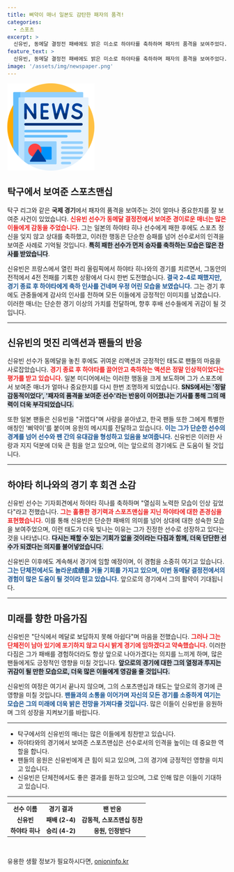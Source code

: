 ```yaml
---
title: 삐약이 매너 일본도 감탄한 패자의 품격!
categories:
  - 스포츠
excerpt: >
  신유빈, 동메달 결정전 패배에도 밝은 미소로 하야타를 축하하며 패자의 품격을 보여주었다. 그의 진정한 스포츠맨십이 일본 팬들로부터 큰 찬사를 받으며 감동을 안겼다.
feature_text: >
  신유빈, 동메달 결정전 패배에도 밝은 미소로 하야타를 축하하며 패자의 품격을 보여주었다. 그의 진정한 스포츠맨십이 일본 팬들로부터 큰 찬사를 받으며 감동을 안겼다.
image: '/assets/img/newspaper.png'
---
```


<p><img src="/assets/img/newspaper.png" alt="kimp 속보" /></p>

<h2 data-ke-size="size26">탁구에서 보여준 스포츠맨십</h2>

<p data-ke-size="size16">탁구 리그와 같은 <b>국제 경기</b>에서 패자의 품격을 보여주는 것이 얼마나 중요한지를 잘 보여준 사건이 있었습니다. <b><span style="color: #ee2323;">신유빈 선수가 동메달 결정전에서 보여준 경이로운 매너는 많은 이들에게 감동을 주었습니다.</span></b> 그는 일본의 하야타 히나 선수에게 패한 후에도 스포츠 정신을 잊지 않고 상대를 축하했고, 이러한 행동은 단순한 승패를 넘어 선수로서의 인격을 보여준 사례로 기억될 것입니다. <b><span style="background-color: #21538527;">특히 패한 선수가 먼저 승자를 축하하는 모습은 많은 찬사를 받았습니다</span></b>.</p>

<p data-ke-size="size16">신유빈은 프랑스에서 열린 파리 올림픽에서 하야타 히나와의 경기를 치르면서, 그동안의 전적에서 4전 전패를 기록한 상황에서 다시 한번 도전했습니다. <b><span style="color: #1a5490;">결국 2-4로 패했지만, 경기 종료 후 하야타에게 축하 인사를 건네며 우정 어린 모습을 보였습니다.</span></b> 그는 경기 후에도 관중들에게 감사의 인사를 전하며 모든 이들에게 긍정적인 이미지를 남겼습니다. 이러한 매너는 단순한 경기 이상의 가치를 전달하며, 향후 후배 선수들에게 귀감이 될 것입니다.</p>

<hr />

<h2 data-ke-size="size26">신유빈의 멋진 리액션과 팬들의 반응</h2>

<p data-ke-size="size16">신유빈 선수가 동메달을 놓친 후에도 귀여운 리액션과 긍정적인 태도로 팬들의 마음을 사로잡았습니다. <b><span style="color: #ee2323;">경기 종료 후 하야타를 끌어안고 축하하는 액션은 정말 인상적이었다는 평가를 받고 있습니다.</span></b> 일본 미디어에서는 이러한 행동을 크게 보도하며 그가 스포츠에서 보여준 매너가 얼마나 중요한지를 다시 한번 조명하게 되었습니다. <b><span style="background-color: #21538527;">SNS에서는 '정말 감동적이었다', '패자의 품격을 보여준 선수'라는 반응이 이어졌냐는 기사를 통해 그의 매력이 더욱 부각되었습니다.</span></b></p>

<p data-ke-size="size16">또한 일본 팬들은 신유빈을 "귀엽다"며 사랑을 쏟아냈고, 한국 팬들 또한 그에게 특별한 애칭인 '삐약이'를 붙이며 응원의 메시지를 전달하고 있습니다. <b><span style="color: #1a5490;">이는 그가 단순한 선수의 경계를 넘어 선수와 팬 간의 유대감을 형성하고 있음을 보여줍니다.</span></b> 신유빈은 이러한 사랑과 지지 덕분에 더욱 큰 힘을 얻고 있으며, 이는 앞으로의 경기에도 큰 도움이 될 것입니다.</p>

<hr />

<h2 data-ke-size="size26">하야타 히나와의 경기 후 회견 소감</h2>

<p data-ke-size="size16">신유빈 선수는 기자회견에서 하야타 히나를 축하하며 "열심히 노력한 모습이 인상 깊었다"라고 전했습니다. <b><span style="color: #ee2323;">그는 훌륭한 경기력과 스포츠맨십을 지닌 하야타에 대한 존경심을 표현했습니다.</span></b> 이를 통해 신유빈은 단순한 패배의 의미를 넘어 상대에 대한 성숙한 모습을 보여주었으며, 이런 태도가 더욱 빛나는 이유는 그가 진정한 선수로 성장하고 있다는 것을 나타냅니다. <b><span style="background-color: #21538527;">다시는 패할 수 있는 기회가 없을 것이라는 다짐과 함께, 더욱 단단한 선수가 되겠다는 의지를 불어넣었습니다.</span></b></p>

<p data-ke-size="size16">신유빈은 이후에도 계속해서 경기에 임할 예정이며, 이 경험을 소중히 여기고 있습니다. <b><span style="color: #1a5490;">그는 단체전에서도 놀라운成绩를 거둘 기회를 가지고 있으며, 이번 동메달 결정전에서의 경험이 많은 도움이 될 것이라 믿고 있습니다.</span></b> 앞으로의 경기에서 그의 활약이 기대됩니다.</p>

<hr />

<h2 data-ke-size="size26">미래를 향한 마음가짐</h2>

<p data-ke-size="size16">신유빈은 "단식에서 메달로 보답하지 못해 아쉽다"며 마음을 전했습니다. <b><span style="color: #ee2323;">그러나 그는 단체전이 남아 있기에 포기하지 않고 다시 밝게 경기에 임하겠다고 약속했습니다.</span></b> 이러한 다짐은 그가 패배를 경험하더라도 항상 앞으로 나아가겠다는 의지를 느끼게 하며, 많은 팬들에게도 긍정적인 영향을 미칠 것입니다. <b><span style="background-color: #21538527;">앞으로의 경기에 대한 그의 열정과 투지는 귀감이 될 만한 모습으로, 더욱 많은 이들에게 영감을 줄 것입니다.</span></b></p>

<p data-ke-size="size16">신유빈의 여정은 여기서 끝나지 않으며, 그의 스포츠맨십과 태도는 앞으로의 경기에 큰 영향을 미칠 것입니다. <b><span style="color: #1a5490;">팬들과의 소통을 이어가며 자신의 모든 경기를 소중하게 여기는 모습은 그의 미래에 더욱 밝은 전망을 가져다줄 것입니다.</span></b> 많은 이들이 신유빈을 응원하며 그의 성장을 지켜보기를 바랍니다.</p>

<hr />

<ul>
    <li>탁구에서의 신유빈의 매너는 많은 이들에게 칭찬받고 있습니다.</li>
    <li>하야타와의 경기에서 보여준 스포츠맨십은 선수로서의 인격을 높이는 데 중요한 역할을 합니다.</li>
    <li>팬들의 응원은 신유빈에게 큰 힘이 되고 있으며, 그의 경기에 긍정적인 영향을 미치고 있습니다.</li>
    <li>신유빈은 단체전에서도 좋은 결과를 원하고 있으며, 그로 인해 많은 이들이 기대하고 있습니다.</li>
</ul>

<hr />

<table>
    <tr>
        <td style="text-align: center; height: 17px;"><b>선수 이름</b></td>
        <td style="text-align: center; height: 17px;"><b>경기 결과</b></td>
        <td style="text-align: center; height: 17px;"><b>팬 반응</b></td>
    </tr>
    <tr>
        <td style="text-align: center; height: 17px;"><b>신유빈</b></td>
        <td style="text-align: center; height: 17px;"><b>패배 (2-4)</b></td>
        <td style="text-align: center; height: 17px;"><b>감동적, 스포츠맨십 칭찬</b></td>
    </tr>
    <tr>
        <td style="text-align: center; height: 17px;"><b>하야타 히나</b></td>
        <td style="text-align: center; height: 17px;"><b>승리 (4-2)</b></td>
        <td style="text-align: center; height: 17px;"><b>응원, 인정받다</b></td>
    </tr>
</table>

<p data-ke-size="size16">&nbsp;</p>
유용한 생활 정보가 필요하시다면, <a href="https://onioninfo.kr" rel="dofollow">onioninfo.kr</a>


